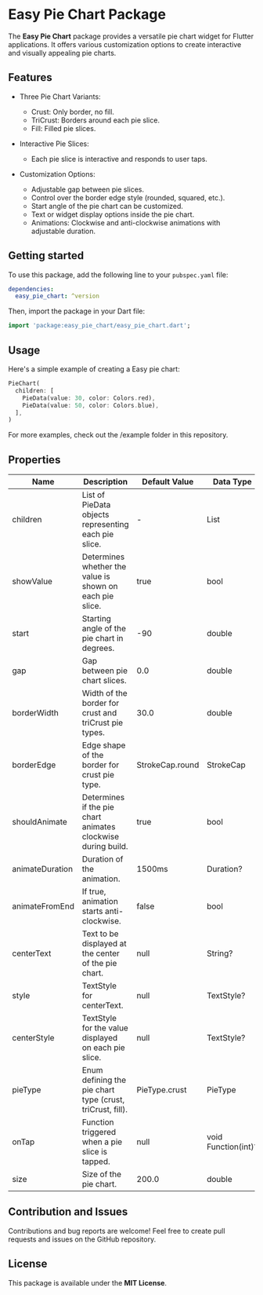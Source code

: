 # Easy Pie Chart Package

The **Easy Pie Chart** package provides a versatile pie chart widget for Flutter applications. It offers various customization options to create interactive and visually appealing pie charts.

## Features

- Three Pie Chart Variants:
  - Crust: Only border, no fill.
  - TriCrust: Borders around each pie slice.
  - Fill: Filled pie slices.

- Interactive Pie Slices:
  - Each pie slice is interactive and responds to user taps.

- Customization Options:
  - Adjustable gap between pie slices.
  - Control over the border edge style (rounded, squared, etc.).
  - Start angle of the pie chart can be customized.
  - Text or widget display options inside the pie chart.
  - Animations: Clockwise and anti-clockwise animations with adjustable duration.

## Getting started

To use this package, add the following line to your `pubspec.yaml` file:

```yaml
dependencies:
  easy_pie_chart: ^version
```

Then, import the package in your Dart file:
```dart
import 'package:easy_pie_chart/easy_pie_chart.dart';
```

## Usage

Here's a simple example of creating a Easy pie chart: 

```dart
PieChart(
  children: [
    PieData(value: 30, color: Colors.red),
    PieData(value: 50, color: Colors.blue),
  ],
)
```

For more examples, check out the /example folder in this repository.

## Properties


| Name            | Description                                                   | Default Value   | Data Type           | Required |
|-----------------|---------------------------------------------------------------|-----------------|---------------------|----------|
| children        |List of PieData objects representing each pie slice.           |        -        |    List<PieData>    |    Yes   |
| showValue       | Determines whether the value is shown on each pie slice.      |      true       |        bool         |    No    |
| start           | Starting angle of the pie chart in degrees.                   |      -90        |       double        |    No    |
| gap             | Gap between pie chart slices.                                 |      0.0        |       double        |    No    |
| borderWidth     | Width of the border for crust and triCrust pie types.         |      30.0       |       double        |    No    |
| borderEdge      | Edge shape of the border for crust pie type.                  | StrokeCap.round |      StrokeCap      |    No    |
| shouldAnimate   | Determines if the pie chart animates clockwise during build.  |      true       |        bool         |    No    |
| animateDuration | Duration of the animation.                                    |      1500ms     |      Duration?      |    No    |
| animateFromEnd  | If true, animation starts anti-clockwise.                     |      false      |        bool         |    No    |
| centerText      | Text to be displayed at the center of the pie chart.          |      null       |       String?       |    No    |
| style           | TextStyle for centerText.                                     |      null       |     TextStyle?      |    No    |
| centerStyle     | TextStyle for the value displayed on each pie slice.          |      null       |     TextStyle?      |    No    |
| pieType         | Enum defining the pie chart type (crust, triCrust, fill).     |  PieType.crust  |       PieType       |    No    |
| onTap           | Function triggered when a pie slice is tapped.                |      null       | void Function(int)? |    No    |
| size            | Size of the pie chart.                                        |      200.0      |       double        |    No    |

## Contribution and Issues

Contributions and bug reports are welcome! Feel free to create pull requests and issues on the GitHub repository.

## License
This package is available under the **MIT License**.